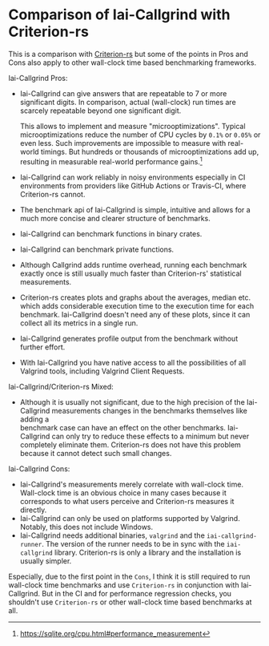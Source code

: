 # Comparison of Iai-Callgrind with Criterion-rs

This is a comparison with
[Criterion-rs](https://github.com/bheisler/criterion.rs?tab=readme-ov-file) but
some of the points in Pros and Cons also apply to other wall-clock time based
benchmarking frameworks.

Iai-Callgrind Pros:

* Iai-Callgrind can give answers that are repeatable to 7 or more significant
  digits. In comparison, actual (wall-clock) run times are scarcely repeatable
  beyond one significant digit.

  This allows to implement and measure "microoptimizations". Typical
  microoptimizations reduce the number of CPU cycles by `0.1%` or `0.05%` or
  even less. Such improvements are impossible to measure with real-world
  timings. But hundreds or thousands of microoptimizations add up, resulting in
  measurable real-world performance gains.[^note]
* Iai-Callgrind can work reliably in noisy environments especially in CI
  environments from providers like GitHub Actions or Travis-CI, where
  Criterion-rs cannot.
* The benchmark api of Iai-Callgrind is simple, intuitive and allows for a much
  more concise and clearer structure of benchmarks.
* Iai-Callgrind can benchmark functions in binary crates.
* Iai-Callgrind can benchmark private functions.
* Although Callgrind adds runtime overhead, running each benchmark exactly once
  is still usually much faster than Criterion-rs' statistical measurements.
* Criterion-rs creates plots and graphs about the averages, median etc. which
  adds considerable execution time to the execution time for each benchmark.
  Iai-Callgrind doesn't need any of these plots, since it can collect all its
  metrics in a single run.
* Iai-Callgrind generates profile output from the benchmark without further
  effort.
* With Iai-Callgrind you have native access to all the possibilities of all
  Valgrind tools, including Valgrind Client Requests.

Iai-Callgrind/Criterion-rs Mixed:

* Although it is usually not significant, due to the high precision of the
  Iai-Callgrind measurements changes in the benchmarks themselves like adding a   
  benchmark case can have an effect on the other benchmarks. Iai-Callgrind can
  only try to reduce these effects to a minimum but never completely eliminate
  them. Criterion-rs does not have this problem because it cannot detect such
  small changes.

Iai-Callgrind Cons:

* Iai-Callgrind's measurements merely correlate with wall-clock time. Wall-clock
  time is an obvious choice in many cases because it corresponds to what users
  perceive and Criterion-rs measures it directly.
* Iai-Callgrind can only be used on platforms supported by Valgrind. Notably,
  this does not include Windows.
* Iai-Callgrind needs additional binaries, `valgrind` and the
  `iai-callgrind-runner`. The version of the runner needs to be in sync with the
  `iai-callgrind` library. Criterion-rs is only a library and the installation
  is usually simpler.

Especially, due to the first point in the `Cons`, I think it is still required
to run wall-clock time benchmarks and use `Criterion-rs` in conjunction with
Iai-Callgrind. But in the CI and for performance regression checks, you
shouldn't use `Criterion-rs` or other wall-clock time based benchmarks at all.

[^note]: <https://sqlite.org/cpu.html#performance_measurement>
